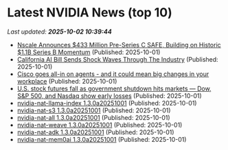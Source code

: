 # Latest NVIDIA News (top 10)
_Last updated: **2025-10-02 10:39:44**_

- [Nscale Announces $433 Million Pre-Series C SAFE, Building on Historic $1.1B Series B Momentum](https://www.globenewswire.com/news-release/2025/10/01/3159314/0/en/Nscale-Announces-433-Million-Pre-Series-C-SAFE-Building-on-Historic-1-1B-Series-B-Momentum.html) (Published: 2025-10-01)
- [California AI Bill Sends Shock Waves Through The Industry](https://www.forbes.com/sites/paulocarvao/2025/10/01/california-ai-bill-sends-shock-waves-through-the-industry/) (Published: 2025-10-01)
- [Cisco goes all-in on agents - and it could mean big changes in your workplace](https://www.techradar.com/pro/cisco-goes-all-in-on-agents-and-it-could-mean-big-changes-in-your-workplace) (Published: 2025-10-01)
- [U.S. stock futures fall as government shutdown hits markets — Dow, S&P 500, and Nasdaq show early losses](https://economictimes.indiatimes.com/news/international/us/u-s-stock-futures-fall-today-october-1-as-government-shutdown-hits-markets-dow-sp-500-and-nasdaq-show-early-losses-nike-lithium-americas-apple-and-nvidia-stand-out/articleshow/124255360.cms) (Published: 2025-10-01)
- [nvidia-nat-llama-index 1.3.0a20251001](https://pypi.org/project/nvidia-nat-llama-index/1.3.0a20251001/) (Published: 2025-10-01)
- [nvidia-nat-s3 1.3.0a20251001](https://pypi.org/project/nvidia-nat-s3/1.3.0a20251001/) (Published: 2025-10-01)
- [nvidia-nat-all 1.3.0a20251001](https://pypi.org/project/nvidia-nat-all/1.3.0a20251001/) (Published: 2025-10-01)
- [nvidia-nat-weave 1.3.0a20251001](https://pypi.org/project/nvidia-nat-weave/1.3.0a20251001/) (Published: 2025-10-01)
- [nvidia-nat-adk 1.3.0a20251001](https://pypi.org/project/nvidia-nat-adk/1.3.0a20251001/) (Published: 2025-10-01)
- [nvidia-nat-mem0ai 1.3.0a20251001](https://pypi.org/project/nvidia-nat-mem0ai/1.3.0a20251001/) (Published: 2025-10-01)
